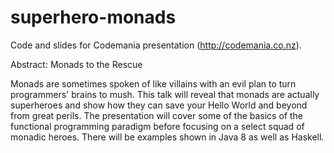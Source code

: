 superhero-monads
================

Code and slides for Codemania presentation (http://codemania.co.nz).

Abstract: Monads to the Rescue

Monads are sometimes spoken of like villains with an evil plan to turn programmers' brains to mush. This talk will reveal that monads are actually superheroes and show how they can save your Hello World and beyond from great perils. The presentation will cover some of the basics of the functional programming paradigm before focusing on a select squad of monadic heroes. There will be examples shown in Java 8 as well as Haskell.
